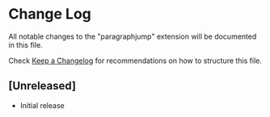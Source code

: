 # Change Log

All notable changes to the "paragraphjump" extension will be documented in this file.

Check [Keep a Changelog](http://keepachangelog.com/) for recommendations on how to structure this file.

## [Unreleased]

- Initial release